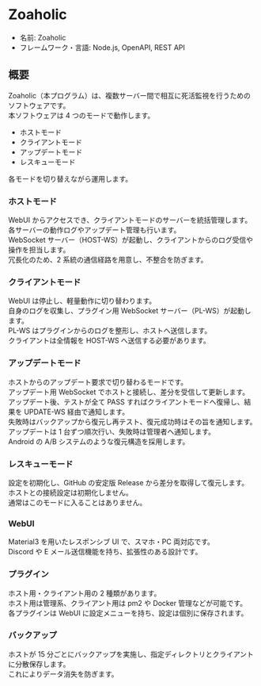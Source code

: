 # Zoaholic

-   名前: Zoaholic
-   フレームワーク・言語: Node.js, OpenAPI, REST API

## 概要

Zoaholic（本プログラム）は、複数サーバー間で相互に死活監視を行うためのソフトウェアです。  
本ソフトウェアは 4 つのモードで動作します。

-   ホストモード
-   クライアントモード
-   アップデートモード
-   レスキューモード

各モードを切り替えながら運用します。

### ホストモード

WebUI からアクセスでき、クライアントモードのサーバーを統括管理します。  
各サーバーの動作ログやアップデート管理も行います。  
WebSocket サーバー（HOST-WS）が起動し、クライアントからのログ受信や操作を担当します。  
冗長化のため、2 系統の通信経路を用意し、不整合を防ぎます。

### クライアントモード

WebUI は停止し、軽量動作に切り替わります。  
自身のログを収集し、プラグイン用 WebSocket サーバー（PL-WS）が起動します。  
PL-WS はプラグインからのログを整形し、ホストへ送信します。  
クライアントは全情報を HOST-WS へ送信する必要があります。

### アップデートモード

ホストからのアップデート要求で切り替わるモードです。  
アップデート用 WebSocket でホストと接続し、差分を受信して更新します。  
アップデート後、テストが全て PASS すればクライアントモードへ復帰し、結果を UPDATE-WS 経由で通知します。  
失敗時はバックアップから復元し再テスト、復元成功時はその旨を通知します。  
アップデートは 1 台ずつ順次行い、失敗時は管理者へ通知します。  
Android の A/B システムのような復元構造を採用します。

### レスキューモード

設定を初期化し、GitHub の安定版 Release から差分を取得して復元します。  
ホストとの接続設定は初期化しません。  
通常はこのモードに入ることはありません。

### WebUI

Material3 を用いたレスポンシブ UI で、スマホ・PC 両対応です。  
Discord や E メール送信機能を持ち、拡張性のある設計です。

### プラグイン

ホスト用・クライアント用の 2 種類があります。  
ホスト用は管理系、クライアント用は pm2 や Docker 管理などが可能です。  
各プラグインは WebUI に設定メニューを持ち、設定は個別に保存されます。

### バックアップ

ホストが 15 分ごとにバックアップを実施し、指定ディレクトリとクライアントに分散保存します。  
これによりデータ消失を防ぎます。
